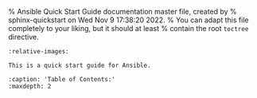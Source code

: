 % Ansible Quick Start Guide documentation master file, created by
% sphinx-quickstart on Wed Nov  9 17:38:20 2022.
% You can adapt this file completely to your liking, but it should at least
% contain the root `toctree` directive.

```{include} ../,,/README.md
:relative-images:
```

```{warning
This is a quick start guide for Ansible.
```

```{toctree}
:caption: 'Table of Contents:'
:maxdepth: 2
```
